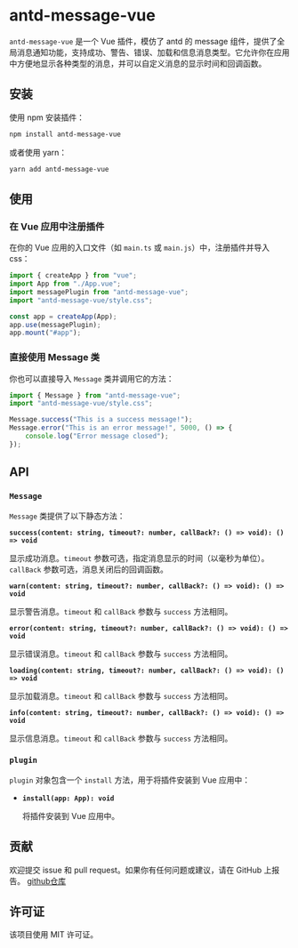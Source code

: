 # antd-message-vue

`antd-message-vue` 是一个 Vue 插件，模仿了 antd 的 message 组件，提供了全局消息通知功能，支持成功、警告、错误、加载和信息消息类型。它允许你在应用中方便地显示各种类型的消息，并可以自定义消息的显示时间和回调函数。

## 安装

使用 npm 安装插件：

```bash
npm install antd-message-vue
```

或者使用 yarn：

```bash
yarn add antd-message-vue
```

## 使用

### 在 Vue 应用中注册插件

在你的 Vue 应用的入口文件（如 `main.ts` 或 `main.js`）中，注册插件并导入 css：

```ts
import { createApp } from "vue";
import App from "./App.vue";
import messagePlugin from "antd-message-vue";
import "antd-message-vue/style.css";

const app = createApp(App);
app.use(messagePlugin);
app.mount("#app");
```

### 直接使用 Message 类

你也可以直接导入 `Message` 类并调用它的方法：

```ts
import { Message } from "antd-message-vue";
import "antd-message-vue/style.css";

Message.success("This is a success message!");
Message.error("This is an error message!", 5000, () => {
    console.log("Error message closed");
});
```

## API

### `Message`

`Message` 类提供了以下静态方法：

**`success(content: string, timeout?: number, callBack?: () => void): () => void`**

显示成功消息。`timeout` 参数可选，指定消息显示的时间（以毫秒为单位）。`callBack` 参数可选，消息关闭后的回调函数。

**`warn(content: string, timeout?: number, callBack?: () => void): () => void`**

显示警告消息。`timeout` 和 `callBack` 参数与 `success` 方法相同。

**`error(content: string, timeout?: number, callBack?: () => void): () => void`**

显示错误消息。`timeout` 和 `callBack` 参数与 `success` 方法相同。

**`loading(content: string, timeout?: number, callBack?: () => void): () => void`**

显示加载消息。`timeout` 和 `callBack` 参数与 `success` 方法相同。

**`info(content: string, timeout?: number, callBack?: () => void): () => void`**

显示信息消息。`timeout` 和 `callBack` 参数与 `success` 方法相同。

### `plugin`

`plugin` 对象包含一个 `install` 方法，用于将插件安装到 Vue 应用中：

-   **`install(app: App): void`**

    将插件安装到 Vue 应用中。

## 贡献

欢迎提交 issue 和 pull request。如果你有任何问题或建议，请在 GitHub 上报告。
[github仓库](https://github.com/Ryonnoski0/vue3-antd-message)

## 许可证

该项目使用 MIT 许可证。
